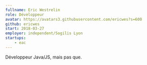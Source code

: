 ```yaml
---
fullname: Eric Westrelin
role: Développeur
avatar: https://avatars3.githubusercontent.com/ericwes?s=600
github: ericwes
start: 2018-03-27
employer: independent/Sogilis Lyon
startups:
    - eac
---
```


Développeur Java/JS, mais pas que.